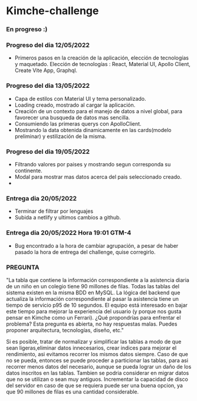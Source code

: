 # Kimche-challenge


### En progreso :) 

### Progreso del dia 12/05/2022
  - Primeros pasos en la creación de la aplicación, elección de tecnologías y maquetado.
  Elección de tecnologías :
  React, Material UI, Apollo Client, Create Vite App, Graphql.

### Progreso del dia 13/05/2022
  - Capa de estilos con Material UI y tema personalizado.
  - Loading creado, mostrado al cargar la aplicación.
  - Creación de un contexto para el manejo de datos a nivel global, para favorecer una busqueda de datos mas sencilla.
  - Consumiendo las primeras querys con ApolloClient.
  - Mostrando la data obtenida dinamicamente en las cards(modelo preliminar) y estilización de la misma.

### Progreso del dia 19/05/2022
  - Filtrando valores por paises y mostrando segun corresponda su continente.
  - Modal para mostrar mas datos acerca del pais seleccionado creado.
  - 
### Entrega dia 20/05/2022
  - Terminar de filtrar por lenguajes
  - Subida a netlify y ultimos cambios a github.

### Entrega dia 20/05/2022 Hora 19:01 GTM-4
  - Bug encontrado a la hora de cambiar agrupación, a pesar de haber pasado la hora de entrega del challenge, quise corregirlo.
 
### PREGUNTA 
"La tabla que contiene la información correspondiente a la asistencia diaria de un niño en un colegio tiene 90 millones de filas. Todas las tablas del sistema existen en la misma BDD en MySQL. La lógica del backend que actualiza la información correspondiente al pasar la asistencia tiene un tiempo de servicio p95 de 10 segundos. El equipo está interesado en bajar este tiempo para mejorar la experiencia del usuario (y porque nos gusta pensar en Kimche como un Ferrari). ¿Qué propondrías para enfrentar el problema? Esta pregunta es abierta, no hay respuestas malas. Puedes proponer arquitectura, tecnologías, diseño, etc."

  Si es posible, tratar de normalizar y simplificar las tablas a modo de que sean ligeras,eliminar datos innecesarios, crear indices para mejorar el rendimiento, asi evitamos recorrer los mismos datos siempre. Caso de que no se pueda, entonces se puede proceder a particionar las tablas, para asi recorrer menos datos del necesario, aunque se pueda lograr un daño de los datos inscritos en las tablas. 
  Tambien se podria considerar en migrar datos que no se utilizan o sean muy antiguos.
 Incrementar la capacidad de disco del servidor en caso de que se requiera puede ser una buena opcion, ya que 90 millones de filas es una cantidad considerable. 
